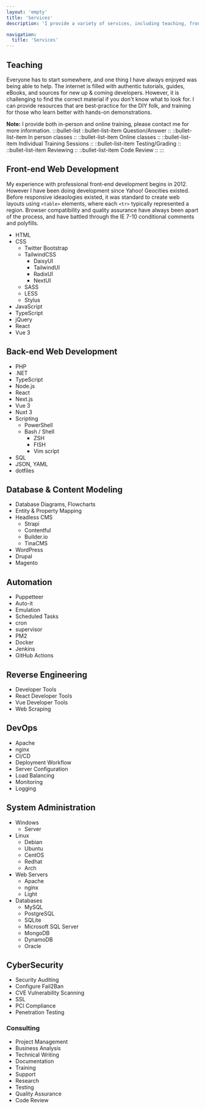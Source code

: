 ```yaml
---
layout: 'empty'
title: 'Services'
description: 'I provide a variety of services, including teaching, front-end web development, back-end web development, database & content modeling, automation, reverse engineering, devops, system administration, network administration, cybersecurity, and consulting.'

navigation: 
  title: 'Services'
--- 
```



## Teaching

Everyone has to start somewhere, and one thing I have always enjoyed was being able to help. The internet is filled with authentic tutorials, guides, eBooks, and sources for new up & coming developers. However, it is challenging to find the correct material if you don't know what to look for. I can provide resources that are best-practice for the DIY folk, and training for those who learn better with hands-on demonstrations.

__Note:__ I provide both in-person and online training, please contact me for more information. 
:::bullet-list
  ::bullet-list-item
  Question/Answer
  ::
  ::bullet-list-item
  In person classes
  ::
  ::bullet-list-item
  Online classes
  ::
  ::bullet-list-item
  Individual Training Sessions
  ::
  ::bullet-list-item
  Testing/Grading
  ::
  ::bullet-list-item
  Reviewing 
  ::
  ::bullet-list-item
  Code Review
  ::
:::


## Front-end Web Development

My experience with professional front-end development begins in 2012. However I have been doing development since Yahoo! Geocities existed. Before responsive ideaologies existed, it was standard to create web layouts using `<table>` elements, where each `<tr>` typically represented a region. Browser compatibility and quality assurance have always been apart of the process, and have battled through the IE 7-10 conditional comments and polyfills.

- HTML
- CSS
	- Twitter Bootstrap
	- TailwindCSS
		- DaisyUI
		- TailwindUI
		- RadixUI
		- NextUI
  - SASS
  - LESS
  - Stylus  
- JavaScript
- TypeScript
- jQuery
- React
- Vue 3




## Back-end Web Development

- PHP
- .NET
- TypeScript
- Node.js
- React
- Next.js
- Vue 3
- Nuxt 3 
- Scripting
  - PowerShell
  - Bash / Shell
    - ZSH
    - FISH
    - Vim script
 - SQL
 - JSON, YAML
 - dotfiles



## Database & Content Modeling

- Database Diagrams, Flowcharts
- Entity & Property Mapping
- Headless CMS
  - Strapi
  - Contentful
  - Builder.io
  - TinaCMS
- WordPress
- Drupal
- Magento




## Automation

- Puppetteer 
- Auto-it
- Emulation
- Scheduled Tasks
- cron
- supervisor
- PM2
- Docker
- Jenkins
- GitHub Actions

## Reverse Engineering

- Developer Tools
- React Developer Tools
- Vue Developer Tools
- Web Scraping

## DevOps

- Apache
- nginx
- CI/CD
- Deployment Workflow
- Server Configuration
- Load Balancing
- Monitoring
- Logging


## System Administration

 - Windows
   - Server
 - Linux
   -  Debian
   - Ubuntu
   - CentOS
   - Redhat
   - Arch
 - Web Servers
   - Apache
   - nginx
   - Light
- Databases
	- MySQL
	- PostgreSQL
	- SQLite
	- Microsoft SQL Server
	- MongoDB
	- DynamoDB
	- Oracle


## CyberSecurity

- Security Auditing
- Configure Fail2Ban
- CVE Vulnerability Scanning
- SSL 
- PCI Compliance
- Penetration Testing

### Consulting
- Project Management
- Business Analysis
- Technical Writing
- Documentation
- Training
- Support
- Research
- Testing
- Quality Assurance
- Code Review